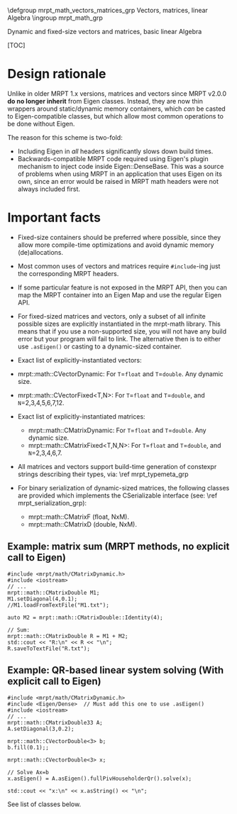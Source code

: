 \defgroup mrpt_math_vectors_matrices_grp Vectors, matrices, linear Algebra
\ingroup mrpt_math_grp

Dynamic and fixed-size vectors and matrices, basic linear Algebra

[TOC]

# Design rationale

Unlike in older MRPT 1.x versions, matrices and vectors since MRPT v2.0.0 **do
no longer inherit** from Eigen classes. Instead, they are now thin wrappers
around static/dynamic memory containers, which *can* be casted to
Eigen-compatible classes, but which allow most common operations to be done
without Eigen.

The reason for this scheme is two-fold:
 - Including Eigen in *all* headers significantly slows down build times.
 - Backwards-compatible MRPT code required using Eigen's plugin mechanism to
inject code inside Eigen::DenseBase. This was a source of problems when using
MRPT in an application that uses Eigen on its own, since an error would be
raised in MRPT math headers were not always included first.

# Important facts

 - Fixed-size containers should be preferred where possible, since they
  allow more compile-time optimizations and avoid dynamic memory
(de)allocations.

 - Most common uses of vectors and matrices require `#include`-ing just the
corresponding MRPT headers.

 - If some particular feature is not exposed in the MRPT API, then you can map
the MRPT container into an Eigen Map and use the regular Eigen API.

 - For fixed-sized matrices and vectors, only a subset of all infinite possible
sizes are explicitly instantiated in the mrpt-math library. This means that if
you use a non-supported size, you will not have any build error but your program
will fail to link. The alternative then is to either use `.asEigen()` or casting
to a dynamic-sized container.

 - Exact list of explicitly-instantiated vectors:
  - mrpt::math::CVectorDynamic<T>: For `T`=`float` and `T`=`double`. Any dynamic size.
  - mrpt::math::CVectorFixed<T,N>: For `T`=`float` and `T`=`double`, and `N`=2,3,4,5,6,7,12.

 - Exact list of explicitly-instantiated matrices:
   - mrpt::math::CMatrixDynamic<T>: For `T`=`float` and `T`=`double`. Any dynamic size.
   - mrpt::math::CMatrixFixed<T,N,N>: For `T`=`float` and `T`=`double`, and `N`=2,3,4,6,7.

 - All matrices and vectors support build-time generation of constexpr strings
describing their types, via: \ref mrpt_typemeta_grp

 - For binary serialization of dynamic-sized matrices, the following classes are
provided which implements the CSerializable interface (see: \ref
mrpt_serialization_grp):
   - mrpt::math::CMatrixF (float, NxM).
   - mrpt::math::CMatrixD (double, NxM).

## Example: matrix sum (MRPT methods, no explicit call to Eigen)

```
#include <mrpt/math/CMatrixDynamic.h>
#include <iostream>
// ...
mrpt::math::CMatrixDouble M1;
M1.setDiagonal(4,0.1);
//M1.loadFromTextFile("M1.txt");

auto M2 = mrpt::math::CMatrixDouble::Identity(4);

// Sum:
mrpt::math::CMatrixDouble R = M1 + M2;
std::cout << "R:\n" << R << "\n";
R.saveToTextFile("R.txt");
```

## Example: QR-based linear system solving (With explicit call to Eigen)

```
#include <mrpt/math/CMatrixDynamic.h>
#include <Eigen/Dense>  // Must add this one to use .asEigen()
#include <iostream>
// ...
mrpt::math::CMatrixDouble33 A;
A.setDiagonal(3,0.2);

mrpt::math::CVectorDouble<3> b;
b.fill(0.1);;

mrpt::math::CVectorDouble<3> x;

// Solve Ax=b
x.asEigen() = A.asEigen().fullPivHouseholderQr().solve(x);

std::cout << "x:\n" << x.asString() << "\n";
```

See list of classes below.

